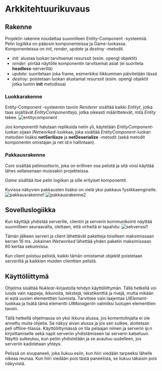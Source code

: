 # Arkkitehtuurikuvaus
## Rakenne
Projektin rakenne noudattaa suunnilleen Entity-Component -systeemiä. Pelin logiikka on pääosin komponenteissa ja Game-luokassa. Komponenteissa on _init_, _render_, _update_ ja _destroy_ -metodit.
* _init_: alustaa luokan tarvitsemat resurssit (esim. opengl objektit)
* _render_: piirtää näytölle komponentin tarvitsemat asiat (ei suoriteta __headless__-serverillä)
* _update_: suoritetaan joka frame, esimerkiksi liikkuminen päivitetään tässä
* _destroy_: poistetaan luokan alustamat resurssit (esim. opengl objektit jotka luotiin __init__ metodissa)

### Luokkarakenne
Entity-Component -systeemin tavoin _Renderer_ sisältää kaikki _Entityt_, jotka taas sisältävät _EntityComponentteja_, jotka oikeasti määrittelevät, mitä _Entity_ tekee.
![entitycomponent](https://i.imgur.com/R4MTfWH.png)

Jos komponentti halutaan replikoida netin yli, käytetään _EntityComponent_-luokan sijaan _INetworked_-luokkaa, joka sisältää _EntityComponent_-luokan metodien lisäksi __netSeriliaze__ ja __netDeserialize__ -metodit (sekä metodit komponentin omistajan ja net id:n hallintaan).

### Pakkausrakenne
_Core_ sisältää pelimoottorin, joka on erillinen osa pelistä ja sitä voisi käyttää lähes sellaisenaan muissakin projekteissa.

_Game_ sisältää itse pelin logiikan ja sille erityiset komponentit.

Kuvissa näkyvien pakkausten lisäksi on vielä yksi pakkaus fysiikkaenginelle.
![pakkausrakenne1](https://i.imgur.com/52wDCqB.png)
![pakkausrakenne2](https://i.imgur.com/NY2bd2s.png)


## Sovelluslogiikka
Kun käyttäjä yhdistää serverille, clientin ja serverin kommunikointi näyttää suunnilleen seuraavalta, olettaen, että virheitä ei tapahdu:
![sekvenssi1](https://i.imgur.com/46W0bMz.png)

Tämän jälkeen serveri ja client lähettävät paketteja toisilleen maksimissaan kerran 16 ms. Jokainen _INetworked_ lähettää yhden paketin maksimissaan 60 kertaa sekunnissa.

Kun client poistuu pelistä, kaikki tämän omistamat objektit poistetaan serveriltä ja kaikkien muiden clienttien pelistä.


## Käyttöliittymä
Ohjelma sisältää _Nuklear_-kirjastolla tehdyn käyttöliittymän. Tällä hetkellä voi luoda vain nappeja, ikkunoita, tekstejä, tekstikenttiä ja rivejä, mutta mikään ei estä uusien elementtien luomista. Tarvitsee vain laajentaa _UIElement_-luokkaa ja lisätä tämä elementti _UIManageriin_ valmiiksi luotujen elementtien tavoin.

Tällä hetkellä ohjelmassa on yksi ikkuna alussa, jos komentolinjalta ei ole annettu muita ohjeita. Se näkyy aivan alussa ja jos sen sulkee, aloitetaan peli offline-tilassa. Käyttöliittymässä on tila pelaajan nimen ja serverin ip:n kirjoittamiselle sekä napit serveriin yhdistämiseen tai serverin katseluun. Näyttö sulkeutuu, kun peliin yhdistetään ja se avautuu uudelleen, jos serveriin kadotetaan yhteys.

Pelissä on sivupaneeli, joka liukuu esiin, kun hiiri viedään tarpeeksi lähelle oikeaa reunaa. Kun hiiri viedään pois tästä paneelista, se liukuu takaisin pois näkyvistä.